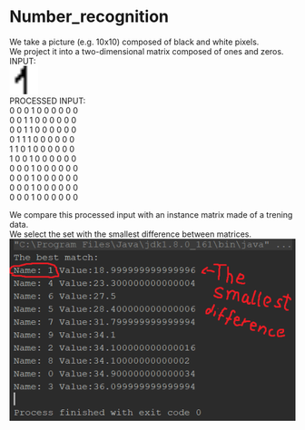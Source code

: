 # Number_recognition


We take a picture (e.g. 10x10) composed of black and white pixels.</br>
We project it into a two-dimensional matrix composed of ones and zeros.</br>
INPUT:</br>
<img src="https://raw.githubusercontent.com/Menober/Number_recognition/master/res/image.bmp" width=50 height=50></a></br>
PROCESSED INPUT: </br>
0 0 0 1 0 0 0 0 0 0 </br>
0 0 1 1 0 0 0 0 0 0</br>
0 0 1 1 0 0 0 0 0 0</br>
0 1 1 1 0 0 0 0 0 0</br>
1 1 0 1 0 0 0 0 0 0</br>
1 0 0 1 0 0 0 0 0 0</br>
0 0 0 1 0 0 0 0 0 0</br>
0 0 0 1 0 0 0 0 0 0</br>
0 0 0 1 0 0 0 0 0 0</br>
0 0 0 1 0 0 0 0 0 0</br>

We compare this processed input with an instance matrix made of a trening data.</br>
We select the set with the smallest difference between matrices.</br>
<img src="https://raw.githubusercontent.com/Menober/Number_recognition/master/res/out/example.png"></a>
